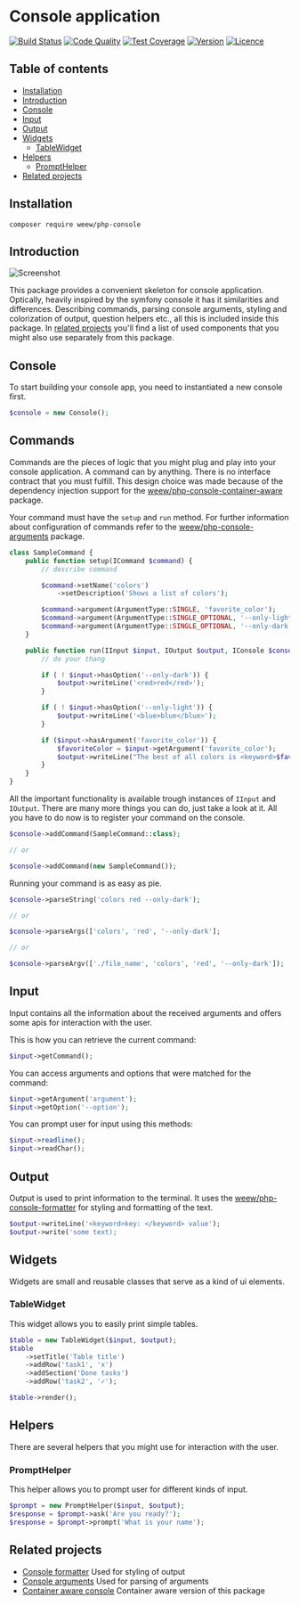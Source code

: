 # Console application

[![Build Status](https://img.shields.io/travis/weew/php-console.svg)](https://travis-ci.org/weew/php-console)
[![Code Quality](https://img.shields.io/scrutinizer/g/weew/php-console.svg)](https://scrutinizer-ci.com/g/weew/php-console)
[![Test Coverage](https://img.shields.io/coveralls/weew/php-console.svg)](https://coveralls.io/github/weew/php-console)
[![Version](https://img.shields.io/packagist/v/weew/php-console.svg)](https://packagist.org/packages/weew/php-console)
[![Licence](https://img.shields.io/packagist/l/weew/php-console.svg)](https://packagist.org/packages/weew/php-console)

## Table of contents

- [Installation](#installation)
- [Introduction](#introduction)
- [Console](#console)
- [Input](#input)
- [Output](#output)
- [Widgets](#widgets)
    - [TableWidget](#tablewidget)
- [Helpers](#helpers)
    - [PromptHelper](#prompthelper)
- [Related projects](#related-projects)

## Installation

`composer require weew/php-console`

## Introduction

![Screenshot](screenshot.jpg?raw=true)

This package provides a convenient skeleton for console application. Optically, heavily inspired by the symfony console it has it similarities and differences. Describing commands, parsing console arguments, styling and colorization of output, question helpers etc., all this is included inside this package. In [related projects](#related-projects) you'll find a list of used components that you might also use separately from this package.

## Console

To start building your console app, you need to instantiated a new console first.

```php
$console = new Console();
```

## Commands

Commands are the pieces of logic that you might plug and play into your console application. A command can by anything. There is no interface contract that you must fulfill. This design choice was made because of the dependency injection support for the [weew/php-console-container-aware](https://github.com/weew/php-console-formatter) package.

Your command must have the `setup` and `run` method. For further information about configuration of commands refer to the [weew/php-console-arguments](https://github.com/weew/php-console-arguments) package.

```php
class SampleCommand {
    public function setup(ICommand $command) {
        // describe command

        $command->setName('colors')
            ->setDescription('Shows a list of colors');

        $command->argument(ArgumentType::SINGLE, 'favorite_color');
        $command->argument(ArgumentType::SINGLE_OPTIONAL, '--only-light');
        $command->argument(ArgumentType::SINGLE_OPTIONAL, '--only-dark');
    }

    public function run(IInput $input, IOutput $output, IConsole $console) {
        // do your thang

        if ( ! $input->hasOption('--only-dark')) {
            $output->writeLine('<red>red</red>');
        }

        if ( ! $input->hasOption('--only-light')) {
            $output->writeLine('<blue>blue</blue>');
        }

        if ($input->hasArgument('favorite_color')) {
            $favoriteColor = $input->getArgument('favorite_color');
            $output->writeLine("The best of all colors is <keyword>$favoriteColor</keyword>");
        }
    }
}
```

All the important functionality is available trough instances of `IInput` and `IOutput`. There are many more things you can do, just take a look at it. All you have to do now is to register your command on the console.

```php
$console->addCommand(SampleCommand::class);

// or

$console->addCommand(new SampleCommand());
```

Running your command is as easy as pie.

```php
$console->parseString('colors red --only-dark');

// or

$console->parseArgs(['colors', 'red', '--only-dark'];

// or

$console->parseArgv(['./file_name', 'colors', 'red', '--only-dark']);
```

## Input

Input contains all the information about the received arguments and offers some apis for interaction with the user.

This is how you can retrieve the current command:

```php
$input->getCommand();
```

You can access arguments and options that were matched for the command:

```php
$input->getArgument('argument');
$input->getOption('--option');
```

You can prompt user for input using this methods:

```php
$input->readline();
$input->readChar();
```

## Output

Output is used to print information to the terminal. It uses the [weew/php-console-formatter](https://github.com/weew/php-console-formatter) for styling and formatting of the text.

```php
$output->writeLine('<keyword>key: </keyword> value');
$output->write('some text);
```

## Widgets

Widgets are small and reusable classes that serve as a kind of ui elements.

### TableWidget

This widget allows you to easily print simple tables.

```php
$table = new TableWidget($input, $output);
$table
    ->setTitle('Table title')
    ->addRow('task1', 'x')
    ->addSection('Done tasks')
    ->addRow('task2', '✓');

$table->render();
```

## Helpers

There are several helpers that you might use for interaction with the user.

### PromptHelper

This helper allows you to prompt user for different kinds of input.

```php
$prompt = new PromptHelper($input, $output);
$response = $prompt->ask('Are you ready?');
$response = $prompt->prompt('What is your name');
```

## Related projects

- [Console formatter](https://github.com/weew/php-console-formatter) Used for styling of output
- [Console arguments](https://github.com/weew/php-console-arguments) Used for parsing of arguments
- [Container aware console](https://github.com/weew/php-console-container-aware) Container aware version of this package
